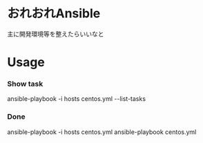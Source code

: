# おれおれAnsible
主に開発環境等を整えたらいいなと

# Usage

### Show task
ansible-playbook -i hosts centos.yml --list-tasks

### Done
ansible-playbook -i hosts centos.yml
ansible-playbook centos.yml
